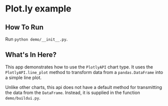 # Plot.ly example

## How To Run
Run `python demo/__init__.py`.

## What's In Here?
This app demonstrates how to use the `PlotlyAPI` chart type. It uses
the `PlotlyAPI.line_plot` method to transform data from a `pandas.DataFrame`
into a simple line plot.

Unlike other charts, this api does not have a default method for
transmitting the data from the `DataFrame`. Instead, it is supplied in
the function `demo/buildui.py`. 
